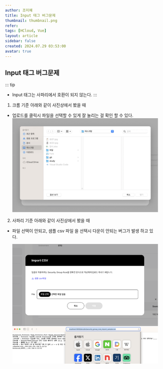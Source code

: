 ```yaml
---
author: 조미혜
title: Input 태그 버그문제
thumbnail: thumbnail.png
refer: 
tags: [HCloud, Vue]
layout: article
sidebar: false
created: 2024.07.29 03:53:00
avatar: true
---
```


## Input 태그 버그문제
::: tip
- Input 태그는 사파리에서 호환이 되지 않는다.
:::


1. 크롬 기준 아래와 같이 사진상에서 봤을 때 
- 업로드를 클릭시 파일을 선택할 수 있게 잘 눌리는 걸 확인 할 수 있다.
  ![](01.png)
   

2) 사파리 기준 아래와 같이 사진상에서 봤을 때
- 파일 선택이 안되고, 샘플 csv 파일 을 선택시 다운이 안되는 버그가 발생 하고 있다.

  ![](02.png)
  ![](03.png)